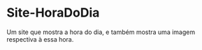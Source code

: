 # Site-HoraDoDia
 Um site que mostra a hora do dia, e também mostra uma imagem respectiva à essa hora.
